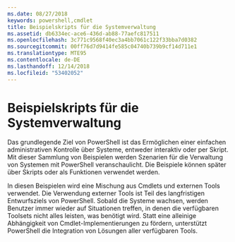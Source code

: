 ```yaml
---
ms.date: 08/27/2018
keywords: powershell,cmdlet
title: Beispielskripts für die Systemverwaltung
ms.assetid: db6334ec-ace6-436d-ab88-77aefc817511
ms.openlocfilehash: 3c771c9568f40ec3a4bb7061c122f33bba7d0382
ms.sourcegitcommit: 00ff76d7d9414fe585c04740b739b9cf14d711e1
ms.translationtype: MTE95
ms.contentlocale: de-DE
ms.lasthandoff: 12/14/2018
ms.locfileid: "53402052"
---
```

# <a name="sample-scripts-for-system-administration"></a>Beispielskripts für die Systemverwaltung

Das grundlegende Ziel von PowerShell ist das Ermöglichen einer einfachen administrativen Kontrolle über Systeme, entweder interaktiv oder per Skript. Mit dieser Sammlung von Beispielen werden Szenarien für die Verwaltung von Systemen mit PowerShell veranschaulicht. Die Beispiele können später über Skripts oder als Funktionen verwendet werden.

In diesen Beispielen wird eine Mischung aus Cmdlets und externen Tools verwendet. Die Verwendung externer Tools ist Teil des langfristigen Entwurfsziels von PowerShell. Sobald die Systeme wachsen, werden Benutzer immer wieder auf Situationen treffen, in denen die verfügbaren Toolsets nicht alles leisten, was benötigt wird. Statt eine alleinige Abhängigkeit von Cmdlet-Implementierungen zu fördern, unterstützt PowerShell die Integration von Lösungen aller verfügbaren Tools.